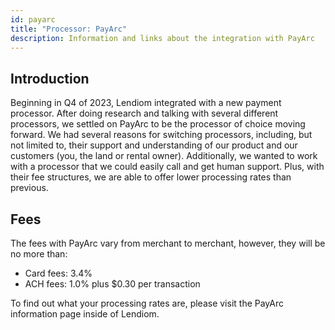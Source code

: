 ```yaml
---
id: payarc
title: "Processor: PayArc"
description: Information and links about the integration with PayArc
---
```


## Introduction
Beginning in Q4 of 2023, Lendiom integrated with a new payment processor. After doing research and talking with several different processors, we settled on PayArc to be the processor of choice moving forward. We had several reasons for switching processors, including, but not limited to, their support and understanding of our product and our customers (you, the land or rental owner). Additionally, we wanted to work with a processor that we could easily call and get human support. Plus, with their fee structures, we are able to offer lower processing rates than previous.

## Fees
The fees with PayArc vary from merchant to merchant, however, they will be no more than:
* Card fees: 3.4%
* ACH fees: 1.0% plus $0.30 per transaction

To find out what your processing rates are, please visit the PayArc information page inside of Lendiom.
